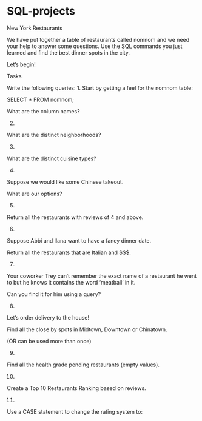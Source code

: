# SQL-projects
New York Restaurants

We have put together a table of restaurants called nomnom and we need your help to answer some questions. Use the SQL commands you just learned and find the best dinner spots in the city.


Let’s begin!


Tasks

Write the following queries:
1.
Start by getting a feel for the nomnom table:

SELECT *
FROM nomnom;


What are the column names?

2.
What are the distinct neighborhoods?

3.
What are the distinct cuisine types?

4.
Suppose we would like some Chinese takeout.

What are our options?

5.
Return all the restaurants with reviews of 4 and above.

6.
Suppose Abbi and Ilana want to have a fancy dinner date.

Return all the restaurants that are Italian and $$$.

7.
Your coworker Trey can’t remember the exact name of a restaurant he went to but he knows it contains the word ‘meatball’ in it.

Can you find it for him using a query?

8.
Let’s order delivery to the house!

Find all the close by spots in Midtown, Downtown or Chinatown.

(OR can be used more than once)

9.
Find all the health grade pending restaurants (empty values).

10.
Create a Top 10 Restaurants Ranking based on reviews.

11.
Use a CASE statement to change the rating system to:

